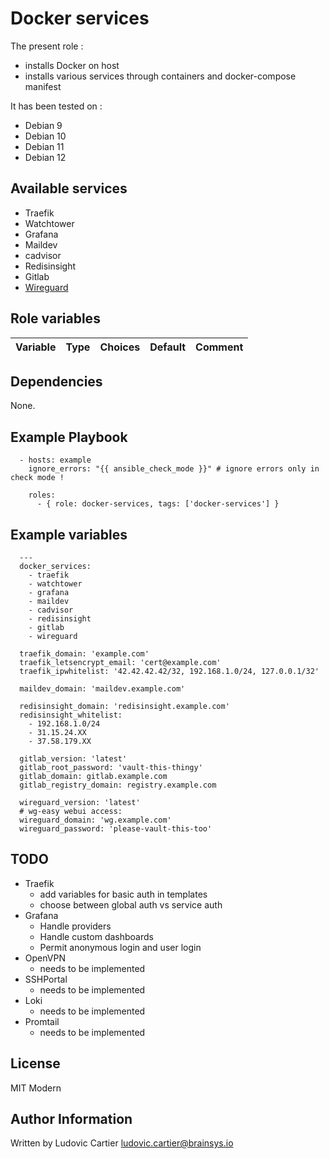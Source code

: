 Docker services
===============

The present role :
  - installs Docker on host
  - installs various services through containers and docker-compose manifest

It has been tested on :
  - Debian 9
  - Debian 10
  - Debian 11
  - Debian 12

Available services
------------------

  - Traefik
  - Watchtower
  - Grafana
  - Maildev
  - cadvisor
  - Redisinsight
  - Gitlab
  - [Wireguard](https://github.com/wg-easy/wg-easy)

Role variables
---------------

| Variable                                     | Type    | Choices                                                                            | Default                 | Comment         |
|----------------------------------------------|---------|------------------------------------------------------------------------------------|-------------------------|-----------------|

Dependencies
------------

None.

Example Playbook
----------------

```
  - hosts: example
    ignore_errors: "{{ ansible_check_mode }}" # ignore errors only in check mode !

    roles:
      - { role: docker-services, tags: ['docker-services'] }
```

Example variables
-----------------

```
  ---
  docker_services:
    - traefik
    - watchtower
    - grafana
    - maildev
    - cadvisor
    - redisinsight
    - gitlab
    - wireguard

  traefik_domain: 'example.com'
  traefik_letsencrypt_email: 'cert@example.com'
  traefik_ipwhitelist: '42.42.42.42/32, 192.168.1.0/24, 127.0.0.1/32'

  maildev_domain: 'maildev.example.com'

  redisinsight_domain: 'redisinsight.example.com'
  redisinsight_whitelist:
    - 192.168.1.0/24
    - 31.15.24.XX
    - 37.58.179.XX

  gitlab_version: 'latest'
  gitlab_root_password: 'vault-this-thingy'
  gitlab_domain: gitlab.example.com
  gitlab_registry_domain: registry.example.com

  wireguard_version: 'latest'
  # wg-easy webui access:
  wireguard_domain: 'wg.example.com'
  wireguard_password: 'please-vault-this-too'
```

TODO
----

- Traefik
  - add variables for basic auth in templates
  - choose between global auth vs service auth
- Grafana
  - Handle providers
  - Handle custom dashboards
  - Permit anonymous login and user login
- OpenVPN
  - needs to be implemented
- SSHPortal
  - needs to be implemented
- Loki
  - needs to be implemented
- Promtail
  - needs to be implemented

License
-------

MIT Modern

Author Information
------------------

Written by Ludovic Cartier <ludovic.cartier@brainsys.io>
